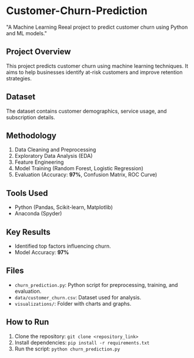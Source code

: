 # Customer-Churn-Prediction
"A Machine Learning Reeal project to predict customer churn using Python and ML models."

## Project Overview
This project predicts customer churn using machine learning techniques. It aims to help businesses identify at-risk customers and improve retention strategies.

## Dataset
The dataset contains customer demographics, service usage, and subscription details.

## Methodology
1. Data Cleaning and Preprocessing
2. Exploratory Data Analysis (EDA)
3. Feature Engineering
4. Model Training (Random Forest, Logistic Regression)
5. Evaluation (Accuracy: **97%**, Confusion Matrix, ROC Curve)

## Tools Used
- Python (Pandas, Scikit-learn, Matplotlib)
- Anaconda (Spyder)

## Key Results
- Identified top factors influencing churn.
- Model Accuracy: **97%**

## Files
- `churn_prediction.py`: Python script for preprocessing, training, and evaluation.
- `data/customer_churn.csv`: Dataset used for analysis.
- `visualizations/`: Folder with charts and graphs.

## How to Run
1. Clone the repository: `git clone <repository_link>`
2. Install dependencies: `pip install -r requirements.txt`
3. Run the script: `python churn_prediction.py`
